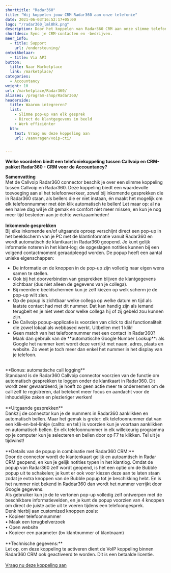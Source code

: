```yaml
---
shorttitle: "Radar360"
title: "Wij koppelen jouw CRM Radar360 aan onze telefonie"
date: 2021-06-03T16:52:17+05:00
logo: "/radar360_lml0hk.png"
description: Door het koppelen van Radar360 CRM aan onze slimme telefonie werk je een stuk efficienter.
shortdesc: Sync je CRM-contacten en -bedrijven.
meer_info:
  - title: Support
    url: /ondersteuning/
ontwikkelaar:
  - title: Via API
button:
  title: Naar Marketplace
  link: /marketplace/
categories:
  - Accountancy
weight: 10
url: /marketplace/Radar360/
aliases: /program-shop/Radar360/
headerside:
  title: Waarom integreren?
  list:
    - Slimme pop-up van elk gesprek
    - Direct de klantgegevens in beeld
    - Werk efficiënter
  btn:
    text: Vraag nu deze koppeling aan
    url: /aanvragen/voip-cti/


---
```


**Welke voordelen biedt een telefoniekoppeling tussen Callvoip en CRM-pakket Radar360 - CRM voor de Accountancy?**

**Samenvatting** <br>
Met de Callvoip Radar360 connector beschik je over een slimme koppeling tussen Callvoip en Radar360. Deze koppeling biedt een waardevolle toevoeging aan al het telefoonverkeer, zowel bij inkomende gesprekken die in Radar360 staan, als bellers die er niet instaan, én maakt het mogelijk om elk telefoonnummer met één klik automatisch te bellen! Let maar op: al na een halve dag wil je dit gemak en comfort niet meer missen, en kun je nog meer tijd besteden aan je échte werkzaamheden!<br>
<br>
**Inkomende gesprekken**<br>
Bij elke inkomende en/of uitgaande oproep verschijnt direct een pop-up in het beeldscherm van je PC met de klantinformatie vanuit Radar360 en wordt automatisch de klantkaart in Radar360 geopend. Je kunt gelijk informatie noteren in het klant-log; de opgeslagen notities kunnen bij een volgend contactmoment geraadpleegd worden. De popup heeft een aantal unieke eigenschappen:<br>
<div class="usp-list">
<ul>
<li>De informatie en de knoppen in de pop-up zijn volledig naar eigen wens samen te stellen.</li>
<li>Ook bij het doorverbinden van gesprekken blijven de klantgegevens zichtbaar (dus niet alleen de gegevens van je collega).</li>
<li>Bij meerdere beeldschermen kun je zelf kiezen op welk scherm je de pop-up wilt zien.</li>
<li>Op de popup is zichtbaar welke collega op welke datum en tijd als laatste contact had met dit nummer. Dat kan handig zijn als iemand terugbelt en je niet weet door welke collega hij of zij gebeld zou kunnen zijn.</li>
<li>De Callvoip popup-applicatie is voorzien van click to dial functionaliteit die zowel lokaal als webbased werkt. Uitbellen met 1 klik!</li>
<li>Geen match van het telefoonnummer met een contact in Radar360? Maak dan gebruik van de **automatische Google Number Lookup**: als Google het nummer kent wordt deze verrijkt met naam, adres, plaats en website. Zo weet je toch meer dan enkel het nummer in het display van je telefoon.</li>
</ul>
</div>
<br>
**Bonus: automatische call logging**<br>
Standaard is de Radar360 Callvoip connector voorzien van de functie om automatisch gesprekken te loggen onder de klantkaart in Radar360. Dit wordt zeer gewaardeerd; je hoeft zo geen actie meer te ondernemen om de call zelf te registreren, dat betekent meer focus en aandacht voor de inhoudelijke zaken en plezieriger werken!<br>
<br>
**Uitgaande gesprekken**<br>
Dankzij de connector kun je de nummers in Radar360 aanklikken en automatisch bellen. Maar het gemak is groter: elk telefoonnummer dat van een klik-en-bel-linkje (callto: en tel:) is voorzien kun je voortaan aanklikken en automatisch bellen. En elk telefoonnummer in elk willekeurig programma op je computer kun je selecteren en bellen door op F7 te klikken. Tel uit je tijdwinst! <br><br>
**Details van de popup in combinatie met Radar360 CRM:**<br>
Door de connector wordt de klantenkaart gelijk en autoamtisch in Radar CRM geopend, en kun je gelijk notities typen in het klantlog. Omdat de popup van Radar360 zelf wordt geopend, is het een optie om de Bubble popup uit te schakelen; je kunt er ook voor kiezen deze aan te laten staan zodat je extra knoppen van de Bubble popup tot je beschikking hebt. En is het nummer niet bekend in Raddar360 dan wordt het nummer verrijkt door Google gegevens.<br>
Als gebruiker kun je de te vertonen pop-up volledig zelf ontwerpen met de beschikbare informatievelden, en je kunt de popup voorzien van 4 knoppen om direct de juiste actie uit te voeren tijdens een telefoongesprek. <br>
Denk hierbij aan customized knoppen zoals: <br>
• Kopieer telefoonnummer<br>
• Maak een terugbelverzoek<br>
• Open website <br>
• Kopieer een parameter (bv klantnummer of klantnaam) <br>
<br>
**Technische gegevens:**<br>
Let op, om deze koppeling te activeren dient de VoIP koppeling binnen Radar360 CRM ook geactiveerd te worden. Dit is een betaalde licentie.<br>
<br><a href="/aanvragen/voip-cti/" class="button">Vraag nu deze koppeling aan</a>
